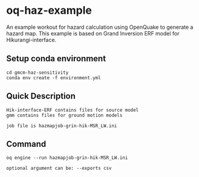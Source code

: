 # oq-haz-example
An example workout for hazard calculation using OpenQuake to generate a hazard map. This example is based on Grand Inversion ERF model for Hikurangi-interface. 

## Setup conda environment

```
cd gmcm-haz-sensitivity
conda env create -f environment.yml
```

## Quick Description

```
Hik-interface-ERF contains files for source model
gmm contains files for ground motion models

job file is hazmapjob-grin-hik-MSR_LW.ini
```

## Command  
```
oq engine --run hazmapjob-grin-hik-MSR_LW.ini

optional argument can be: --exports csv

```

